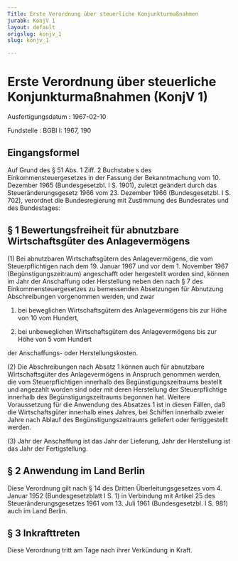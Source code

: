 ```yaml
---
Title: Erste Verordnung über steuerliche Konjunkturmaßnahmen
jurabk: KonjV 1
layout: default
origslug: konjv_1
slug: konjv_1

---
```


# Erste Verordnung über steuerliche Konjunkturmaßnahmen (KonjV 1)

Ausfertigungsdatum
:   1967-02-10

Fundstelle
:   BGBl I: 1967, 190



## Eingangsformel

Auf Grund des § 51 Abs. 1 Ziff. 2 Buchstabe s des Einkommensteuergesetzes in der Fassung der Bekanntmachung vom 10. Dezember 1965 (Bundesgesetzbl. I S. 1901), zuletzt geändert durch das Steueränderungsgesetz 1966 vom 23. Dezember 1966 (Bundesgesetzbl. I S. 702), verordnet die Bundesregierung mit Zustimmung des Bundesrates und des Bundestages:


## § 1 Bewertungsfreiheit für abnutzbare Wirtschaftsgüter des Anlagevermögens

(1) Bei abnutzbaren Wirtschaftsgütern des Anlagevermögens, die vom Steuerpflichtigen nach dem 19. Januar 1967 und vor dem 1. November 1967 (Begünstigungszeitraum) angeschafft oder hergestellt worden sind, können im Jahr der Anschaffung oder Herstellung neben den nach § 7 des Einkommensteuergesetzes zu bemessenden Absetzungen für Abnutzung Abschreibungen vorgenommen werden, und zwar

1.  bei beweglichen Wirtschaftsgütern des Anlagevermögens bis zur Höhe von 10 vom Hundert,


2.  bei unbeweglichen Wirtschaftsgütern des Anlagevermögens bis zur Höhe von 5 vom Hundert



der Anschaffungs- oder Herstellungskosten.

(2) Die Abschreibungen nach Absatz 1 können auch für abnutzbare Wirtschaftsgüter des Anlagevermögens in Anspruch genommen werden, die vom Steuerpflichtigen innerhalb des Begünstigungszeitraums bestellt und angezahlt worden sind oder mit deren Herstellung der Steuerpflichtige innerhalb des Begünstigungszeitraums begonnen hat. Weitere Voraussetzung für die Anwendung des Absatzes 1 ist in diesen Fällen, daß die Wirtschaftsgüter innerhalb eines Jahres, bei Schiffen innerhalb zweier Jahre nach Ablauf des Begünstigungszeitraums geliefert oder fertiggestellt werden.

(3) Jahr der Anschaffung ist das Jahr der Lieferung, Jahr der Herstellung ist das Jahr der Fertigstellung.


## § 2 Anwendung im Land Berlin

Diese Verordnung gilt nach § 14 des Dritten Überleitungsgesetzes vom 4. Januar 1952 (Bundesgesetzblatt I S. 1) in Verbindung mit Artikel 25 des Steueränderungsgesetzes 1961 vom 13. Juli 1961 (Bundesgesetzbl. I S. 981) auch im Land Berlin.


## § 3 Inkrafttreten

Diese Verordnung tritt am Tage nach ihrer Verkündung in Kraft.

